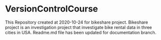 # VersionControlCourse
This Repository created at 2020-10-24  for bikeshare project. Bikeshare project is an investigation project that investigate bike rental data in three cities in USA. 
Readme.md file has been updated for documentation branch.
